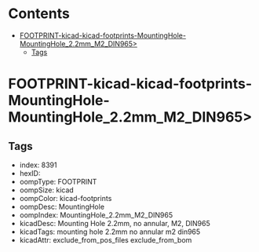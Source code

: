 



Contents
========

* [FOOTPRINT-kicad-kicad-footprints-MountingHole-MountingHole_2.2mm_M2_DIN965>](#footprint-kicad-kicad-footprints-mountinghole-mountinghole_22mm_m2_din965)
	* [Tags](#tags)

# FOOTPRINT-kicad-kicad-footprints-MountingHole-MountingHole_2.2mm_M2_DIN965>

## Tags

- index: 8391
- hexID: 
- oompType: FOOTPRINT
- oompSize: kicad
- oompColor: kicad-footprints
- oompDesc: MountingHole
- oompIndex: MountingHole_2.2mm_M2_DIN965
- kicadDesc: Mounting Hole 2.2mm, no annular, M2, DIN965
- kicadTags: mounting hole 2.2mm no annular m2 din965
- kicadAttr: exclude_from_pos_files exclude_from_bom
